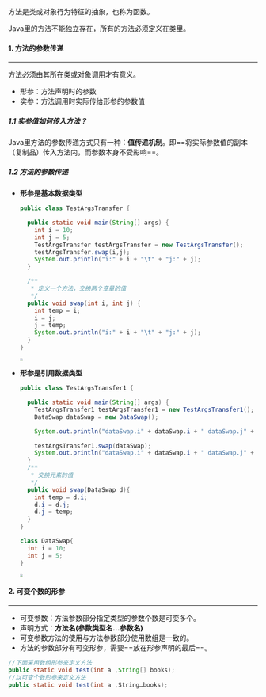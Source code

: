 方法是类或对象行为特征的抽象，也称为函数。

Java里的方法不能独立存在，所有的方法必须定义在类里。

#### 1. 方法的参数传递

---

方法必须由其所在类或对象调用才有意义。

- 形参：方法声明时的参数
- 实参：方法调用时实际传给形参的参数值

##### 1.1 实参值如何传入方法？

Java里方法的参数传递方式只有一种：**值传递机制**。即==将实际参数值的副本（复制品）传入方法内，而参数本身不受影响==。

##### 1.2 方法的参数传递

- **形参是基本数据类型**

  ```java
  public class TestArgsTransfer {
  
    public static void main(String[] args) {
      int i = 10;
      int j = 5;
      TestArgsTransfer testArgsTransfer = new TestArgsTransfer();
      testArgsTransfer.swap(i,j);
      System.out.println("i:" + i + "\t" + "j:" + j);
    }
  
    /**
     * 定义一个方法，交换两个变量的值
     */
    public void swap(int i, int j) {
      int temp = i;
      i = j;
      j = temp;
      System.out.println("i:" + i + "\t" + "j:" + j);
    }
  }
  ```

  <img src="https://tva1.sinaimg.cn/large/e6c9d24egy1h0j45e9ag6j21a60u0diy.jpg" style="zoom: 33%;" />

- **形参是引用数据类型**

  ```java
  public class TestArgsTransfer1 {
  
    public static void main(String[] args) {
      TestArgsTransfer1 testArgsTransfer1 = new TestArgsTransfer1();
      DataSwap dataSwap = new DataSwap();
  
      System.out.println("dataSwap.i" + dataSwap.i + " dataSwap.j" + dataSwap.j);
  
      testArgsTransfer1.swap(dataSwap);
      System.out.println("dataSwap.i" + dataSwap.i + " dataSwap.j" + dataSwap.j);
    }
    /**
     * 交换元素的值
     */
    public void swap(DataSwap d){
      int temp = d.i;
      d.i = d.j;
      d.j = temp;
    }
  }
  
  class DataSwap{
    int i = 10;
    int j = 5;
  }
  ```

  <img src="https://tva1.sinaimg.cn/large/e6c9d24egy1h0jj4sacggj215h0u0q6e.jpg" style="zoom:33%;" />



#### 2. 可变个数的形参

---

- 可变参数：方法参数部分指定类型的参数个数是可变多个。
- 声明方式：**方法名(参数类型名...参数名)**
- 可变参数方法的使用与方法参数部分使用数组是一致的。
- 方法的参数部分有可变形参，需要==放在形参声明的最后==。

```java
//下面采用数组形参来定义方法
public static void test(int a ,String[] books);
//以可变个数形参来定义方法
public static void test(int a ,String…books);
```

